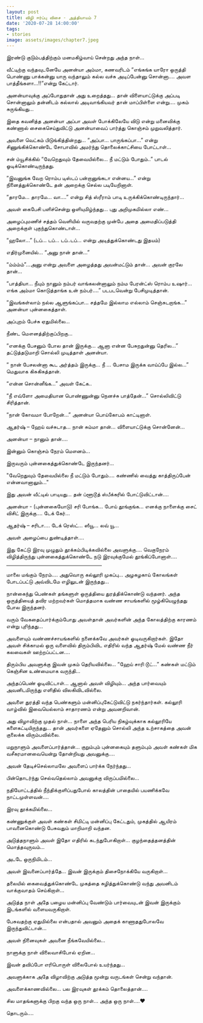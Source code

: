 ```yaml
---
layout: post
title: விழி ஈர்ப்பு விசை - அத்தியாயம் 7
date: '2020-07-28 14:00:00'
tags:
- stories
image: assets/images/chapter7.jpeg
---
```

இரண்டு குடும்பத்திற்கும் மனமகிழ்வாய் சென்றது அந்த நாள்…

வீட்டிற்கு வந்தவுடனேயே அனன்யா அம்மா, கணவரிடம் “எங்கங்க யாரோ ஒருத்தி பொண்ணு பாக்கன்னு யாரு வந்தாலும் கல்ல வச்சு அடிப்பேன்னு சொன்னா…. அவள பாத்தீங்களா…!!”என்று கேட்டார்.

அனன்யாவுக்கு அப்போதுதான் அது உறைத்தது… தான் விளையாட்டுக்கு அப்படி சொன்னாலும் தன்னிடம் கல்லால் அடிவாங்கியவர் தான் மாப்பிள்ளை என்று…. முகம் சுருங்கியது…

இதை கவனித்த அனன்யா அப்பா அவள் போக்கிலேயே விடு என்று மனைவிக்கு கண்ணால் சைகைசெய்துவிட்டு அனன்யாவைப் பார்த்து கொஞ்சம் முறுவலித்தார்.

அவளை வெட்கம் பிடுங்கித்தின்றது… “அப்பா… பாருங்கப்பா…” என்று சிணுங்கிக்கொண்டே சோபாவில் அமர்ந்து தொலைக்காட்சியை போட்டாள்…

சன் ம்யூசிக்கில் “வேறெதுவும் தேவையில்லை… நீ மட்டும் போதும்..” பாடல் ஓடிக்கொண்டிருந்தது.

“இவனுங்க வேற ரொம்ப டிஸ்டப் பன்றானுங்கடா என்னய…” என்று நினைத்துக்கொண்டே தன் அறைக்கு செல்ல படியேறினாள்.

“தாரமே… தாரமே… வா….” என்று சித் ஸ்ரீராம் பாடி உருக்கிக்கொண்டிருந்தார்…

அவள் கைபேசி பளிச்சென்று ஒளியுமிழ்ந்தது… புது அறிமுகமில்லா எண்…

அழைப்புமணிச் சத்தம் வெளியில் வருவதற்கு முன்பே அதை அமைதிப்படுத்தி அறைக்குள் புகுந்துகொண்டாள்…

“ஹலோ…” (டப்… டப்… டப்..டப்… என்று அடித்துக்கொண்டது இதயம்)

எதிர்முனையில்… “அனு நான் தான்…”

“ம்ம்ம்ம்”…அனு என்று அவளை அழைத்தது அவன்மட்டும் தான்…
அவன் குரலே தான்…

“பாத்தியா… நீயும் நானும் நம்பர் வாங்கலன்னாலும் நம்ம பேரன்ட்ஸ் ரொம்ப உஷார்… எங்க அம்மா கொடுத்தாங்க உன் நம்பர்….” படபடவென்று பேசிமுடித்தான்.

“இவங்கள்லாம் நல்ல ஆளுங்கப்பா… சத்தமே இல்லாம எல்லாம் செஞ்சுடறாங்க…” அனன்யா புன்னகைத்தாள்.

அப்புறம் பேச்சு ஏதுமில்லை…

நீண்ட மௌனத்திற்குப்பிறகு…

“எனக்கு பேசனும் போல தான் இருக்கு… ஆனா என்ன பேசுறதுன்னு தெரில…” தட்டுத்தடுமாறி சொல்லி முடித்தாள் அனன்யா.

“ நான் பேசலன்னா கூட அர்த்தம் இருக்கு… நீ … பேசாம இருக்க வாய்ப்பே இல்ல…” மெதுவாக கிசுகிசுத்தான்.

“என்ன சொன்னீங்க…” அவள் கேட்க..

“நீ எவ்ளோ அமைதியான பொண்ணுன்னு நெனச்சு பாத்தேன்…” சொல்லிவிட்டு சிரித்தான்.

“நான் கோவமா போறேன்…” அனன்யா பொய்கோபம் காட்டினாள்.

ஆதர்ஷ் – ஹேய் வச்சுடாத… நான் சும்மா தான்… விளையாட்டுக்கு சொன்னேன்...

அனன்யா – நானும் தான்….

இன்னும் கொஞ்சம் நேரம் மௌனம்...

இருவரும் புன்னகைத்துக்கொண்டே இருந்தனர்...

"வேறெதுவும் தேவையில்லை நீ மட்டும் போதும்....
கண்ணில் வைத்து காத்திருப்பேன் என்னவானாலும்..."

இது அவன் வீட்டில் பாடியது...  தன் ப்ளூடூத் ஸ்பீக்கரில் போட்டுவிட்டான்....

அனன்யா - (புன்னகையோடு) சரி போங்க… போய் தூங்குங்க… எனக்கு நாளைக்கு சைட் விசிட் இருக்கு…. டேக் கேர்…

ஆதர்ஷ் – சரிடா…. டேக் ரெஸ்ட்… ஸீயூ… லவ் யூ...

அவள் அழைப்பை துண்டித்தாள்....

இது கேட்டு இரவு முழுதும் தூக்கம்பிடிக்கவில்லை அவளுக்கு….
வெகுநேரம் விழித்திருந்து புன்னகைத்துக்கொண்டே நடு இரவுக்குமேல் தூங்கிப்போனாள்….

<hr style="width:50%;height:2px;border-width:0;color:gray;background-color:gray" >
மாலை மங்கும் நேரம்….
அதுவொரு கல்லூரி முகப்பு… அழகழகாய் கோலங்கள் போடப்பட்டு அவ்விடமே எழிலுடன் இருந்தது…

நான்கைந்து பெண்கள் தங்களுள் ஒருத்தியை துரத்திக்கொண்டு வந்தனர். அந்த ஒருத்தியைத் தவிர மற்றவர்கள் மொத்தமாக வண்ண சாயங்களில் மூழ்கியெழுந்தது போல இருந்தனர்.

வரும் வேகதைப்பார்க்கும்போது அவள்தான் அவர்களின் அந்த கோலத்திற்கு காரணம் என்று புரிந்தது…

அவளையும் வண்ணச்சாயங்களில் நனைக்கவே அவர்கள் ஓடிவருகிறார்கள். இதோ அவள் சிக்காமல் ஒரு வளைவில் திரும்பிவிட எதிரில் வந்த ஆதர்ஷ் மேல் வண்ண நீர் கலவைகள் ஊற்றப்பட்டன….

 திரும்பிய அவளுக்கு இவன் முகம் தெரியவில்லை… “ஹேய் சாரி டூட்…” கண்கள் மட்டும் கெஞ்சின உண்மையாக வருந்தி…

அந்தப்பெண் ஓடிவிட்டாள்… ஆனால் அவள் விழியும்… அந்த பார்வையும் அவனிடமிருந்து எளிதில் விலகிவிடவில்லை.

அவளை துரத்தி வந்த பெண்களும் மன்னிப்புகேட்டுவிட்டு நகர்ந்தார்கள். கல்லூரி வாழ்வில் இவையெல்லாம் சாதாரணம் என்று அவனறிவான்.

அது விழாவிற்கு முதல் நாள்… நாளை அந்த பெரிய நிகழ்வுக்காக கல்லூரியே களைகட்டியிருந்தது… தான் அவர்களை ஏதேனும் சொல்லி அந்த உற்சாகத்தை அவன் குலைக்க விரும்பவில்லை.

மறுநாளும் அவளைப்பார்த்தான்… குறும்பும் புன்னகையும் தளும்பும் அவள் கண்கள் மிக வசீகரமானவையென்று தோன்றியது அவனுக்கு….

அவன் தேடிச்செல்லாமலே அவளைப் பார்க்க நேர்ந்தது…

பின்தொடர்ந்து செல்வதெல்லாம் அவனுக்கு விருப்பமில்லை…

 நதியோட்டத்தில் நீந்திக்குளிப்பதுபோல் காலத்தின் பாதையில் பயணிக்கவே நாட்டமுள்ளவன்....

இரவு தூக்கமில்லை…

கண்ணுக்குள் அவள் கண்கள் சிமிட்டி மன்னிப்பு கேட்டதும், முகத்தில் ஆயிரம் பாவனைகொண்டு பேசுவதும் மாறிமாறி வந்தன.

அடுத்தநாளும் அவள் இதோ எதிரில் கடந்துபோகிறாள்…
குழந்தைத்தனத்தின் மொத்தவுருவம்…

அடடே ஒருநிமிடம்…

அவள் இவனைப்பார்த்தே… இவன் இருக்கும் திசைநோக்கியே வருகிறாள்…

தலையில் கைவைத்துக்கொண்டே முகத்தை சுழித்துக்கொண்டு வந்து அவனிடம் வாக்குவாதம் செய்கிறாள்…

அடுத்த நாள் அதே பழைய மன்னிப்பு வேண்டும் பார்வையுடன் இவன் இருக்கும் இடங்களில் வளையவருகிறாள்.

பேசுவதற்கு ஏதுமில்லை என்பதால் அவனும் அதைக் காணாததுபோலவே இருந்துவிட்டான்…

அவள் நினைவுகள் அவனை நீங்கவேயில்லை…

நாளுக்கு நாள் விலைவாசிபோல் ஏறின…

இவன் தவிப்போ எரிபொருள் விலைபோல் உயர்ந்தது…

அவளுக்காக அதே விழாவிற்கு அடுத்த மூன்று வருடங்கள் சென்று வந்தான்.

அவளைக்காணவில்லை…
பல இரவுகள் தூக்கம் தொலைத்தான்….

சில மாதங்களுக்கு பிறகு வந்த ஒரு நாள்... அந்த ஒரு நாள்....❤️

தொடரும்....

